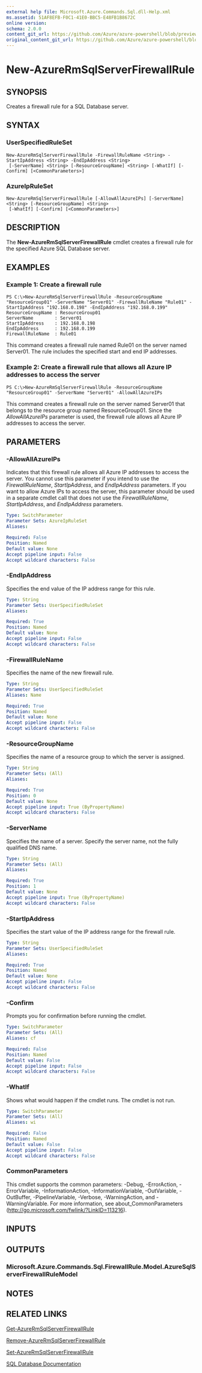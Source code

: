 ```yaml
---
external help file: Microsoft.Azure.Commands.Sql.dll-Help.xml
ms.assetid: 51AF8EFB-F0C1-41E0-BBC5-E48FB1B8672C
online version:
schema: 2.0.0
content_git_url: https://github.com/Azure/azure-powershell/blob/preview/src/ResourceManager/Sql/Commands.Sql/help/New-AzureRmSqlServerFirewallRule.md
original_content_git_url: https://github.com/Azure/azure-powershell/blob/preview/src/ResourceManager/Sql/Commands.Sql/help/New-AzureRmSqlServerFirewallRule.md
---
```


# New-AzureRmSqlServerFirewallRule

## SYNOPSIS
Creates a firewall rule for a SQL Database server.

## SYNTAX

### UserSpecifiedRuleSet
```
New-AzureRmSqlServerFirewallRule -FirewallRuleName <String> -StartIpAddress <String> -EndIpAddress <String>
 [-ServerName] <String> [-ResourceGroupName] <String> [-WhatIf] [-Confirm] [<CommonParameters>]
```

### AzureIpRuleSet
```
New-AzureRmSqlServerFirewallRule [-AllowAllAzureIPs] [-ServerName] <String> [-ResourceGroupName] <String>
 [-WhatIf] [-Confirm] [<CommonParameters>]
```

## DESCRIPTION
The **New-AzureRmSqlServerFirewallRule** cmdlet creates a firewall rule for the specified Azure SQL Database server.

## EXAMPLES

### Example 1: Create a firewall rule
```
PS C:\>New-AzureRmSqlServerFirewallRule -ResourceGroupName "ResourceGroup01" -ServerName "Server01" -FirewallRuleName "Rule01" -StartIpAddress "192.168.0.198" -EndIpAddress "192.168.0.199"
ResourceGroupName : ResourceGroup01
ServerName        : Server01
StartIpAddress    : 192.168.0.198
EndIpAddress      : 192.168.0.199
FirewallRuleName  : Rule01
```

This command creates a firewall rule named Rule01 on the server named Server01.
The rule includes the specified start and end IP addresses.

### Example 2: Create a firewall rule that allows all Azure IP addresses to access the server
```
PS C:\>New-AzureRmSqlServerFirewallRule -ResourceGroupName "ResourceGroup01" -ServerName "Server01" -AllowAllAzureIPs
```

This command creates a firewall rule on the server named Server01 that belongs to the resource group named ResourceGroup01.
Since the *AllowAllAzureIPs* parameter is used, the firewall rule allows all Azure IP addresses to access the server.

## PARAMETERS

### -AllowAllAzureIPs
Indicates that this firewall rule allows all Azure IP addresses to access the server.
You cannot use this parameter if you intend to use the *FirewallRuleName*, *StartIpAddress*, and *EndIpAddress* parameters.
If you want to allow Azure IPs to access the server, this parameter should be used in a separate cmdlet call that does not use the *FirewallRuleName*, *StartIpAddress*, and *EndIpAddress* parameters.

```yaml
Type: SwitchParameter
Parameter Sets: AzureIpRuleSet
Aliases: 

Required: False
Position: Named
Default value: None
Accept pipeline input: False
Accept wildcard characters: False
```

### -EndIpAddress
Specifies the end value of the IP address range for this rule.

```yaml
Type: String
Parameter Sets: UserSpecifiedRuleSet
Aliases: 

Required: True
Position: Named
Default value: None
Accept pipeline input: False
Accept wildcard characters: False
```

### -FirewallRuleName
Specifies the name of the new firewall rule.

```yaml
Type: String
Parameter Sets: UserSpecifiedRuleSet
Aliases: Name

Required: True
Position: Named
Default value: None
Accept pipeline input: False
Accept wildcard characters: False
```

### -ResourceGroupName
Specifies the name of a resource group to which the server is assigned.

```yaml
Type: String
Parameter Sets: (All)
Aliases: 

Required: True
Position: 0
Default value: None
Accept pipeline input: True (ByPropertyName)
Accept wildcard characters: False
```

### -ServerName
Specifies the name of a server.
Specify the server name, not the fully qualified DNS name.

```yaml
Type: String
Parameter Sets: (All)
Aliases: 

Required: True
Position: 1
Default value: None
Accept pipeline input: True (ByPropertyName)
Accept wildcard characters: False
```

### -StartIpAddress
Specifies the start value of the IP address range for the firewall rule.

```yaml
Type: String
Parameter Sets: UserSpecifiedRuleSet
Aliases: 

Required: True
Position: Named
Default value: None
Accept pipeline input: False
Accept wildcard characters: False
```

### -Confirm
Prompts you for confirmation before running the cmdlet.

```yaml
Type: SwitchParameter
Parameter Sets: (All)
Aliases: cf

Required: False
Position: Named
Default value: False
Accept pipeline input: False
Accept wildcard characters: False
```

### -WhatIf
Shows what would happen if the cmdlet runs.
The cmdlet is not run.

```yaml
Type: SwitchParameter
Parameter Sets: (All)
Aliases: wi

Required: False
Position: Named
Default value: False
Accept pipeline input: False
Accept wildcard characters: False
```

### CommonParameters
This cmdlet supports the common parameters: -Debug, -ErrorAction, -ErrorVariable, -InformationAction, -InformationVariable, -OutVariable, -OutBuffer, -PipelineVariable, -Verbose, -WarningAction, and -WarningVariable. For more information, see about_CommonParameters (http://go.microsoft.com/fwlink/?LinkID=113216).

## INPUTS

## OUTPUTS

### Microsoft.Azure.Commands.Sql.FirewallRule.Model.AzureSqlServerFirewallRuleModel

## NOTES

## RELATED LINKS

[Get-AzureRmSqlServerFirewallRule](./Get-AzureRmSqlServerFirewallRule.md)

[Remove-AzureRmSqlServerFirewallRule](./Remove-AzureRmSqlServerFirewallRule.md)

[Set-AzureRmSqlServerFirewallRule](./Set-AzureRmSqlServerFirewallRule.md)

[SQL Database Documentation](https://docs.microsoft.com/azure/sql-database/)


